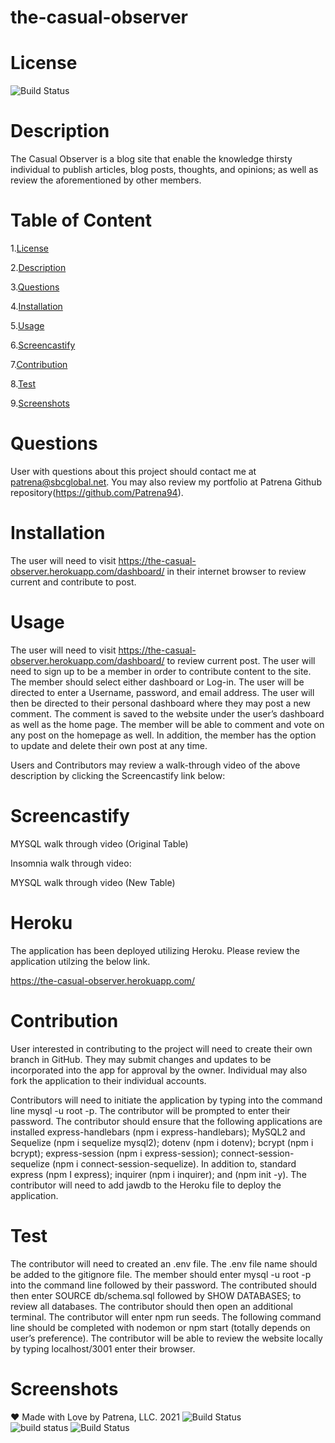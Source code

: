 # the-casual-observer
 
# License
   
![Build Status](https://img.shields.io/github/license/Patrena94/P3-Corp)  


 # Description
 The Casual Observer is a blog site that enable the knowledge thirsty individual to publish articles, blog posts, thoughts, and opinions; as well as review the aforementioned by other members.  


 # Table of Content 
 1.[License](#License)

 2.[Description](#Description)

 3.[Questions](#Questions)

 4.[Installation](#Installation)

 5.[Usage](#Usage)

 6.[Screencastify](#Screencastify)

 7.[Contribution](#Contribution)

 8.[Test](#Test)

 9.[Screenshots](#Screenshots)

 # Questions  

 User with questions about this project should contact me at patrena@sbcglobal.net.  You may also review my portfolio at Patrena Github repository(https://github.com/Patrena94).
 

 
# Installation
 The user will need to visit https://the-casual-observer.herokuapp.com/dashboard/  in their internet browser to review current and contribute to post.    

# Usage
The user will need to visit https://the-casual-observer.herokuapp.com/dashboard/ to review current post.  The user will need to sign up to be a member in order to contribute content to the site.  The member should select either dashboard or Log-in.  The user will be directed to enter a Username, password, and email address. The user will then be directed to their personal dashboard where they may post a new comment. The comment is saved to the website under the user’s dashboard as well as the home page.   The member will be able to comment and vote on any post on the homepage as well.  In addition, the member has the option to update and delete their own post at any time. 

Users and Contributors may review a walk-through video of the above description by clicking the Screencastify link below:

# Screencastify


MYSQL walk through video (Original Table)


Insomnia walk through video:

MYSQL walk through video (New Table) 


# Heroku
The application has been deployed utilizing Heroku. Please review the application utilzing the below link.

https://the-casual-observer.herokuapp.com/
  
# Contribution
User interested in contributing to the project will need to create their own branch in GitHub.  They may submit changes and updates to be incorporated into the app for approval by the owner.  Individual may also fork the application to their individual accounts. 

Contributors will need to initiate the application by typing into the command line mysql -u root -p.  The contributor will be prompted to enter their password. The contributor should ensure that the following applications are installed express-handlebars (npm i express-handlebars); MySQL2 and Sequelize (npm i sequelize mysql2); dotenv (npm i dotenv); bcrypt (npm i bcrypt); express-session (npm i express-session); connect-session-sequelize (npm i connect-session-sequelize). In addition to, standard express (npm I express); inquirer (npm i inquirer); and (npm init -y).  The contributor will need to add jawdb to the Heroku file to deploy the application. 

# Test
The contributor will need to created an .env file. The .env file name should be added to the gitignore file. The member should enter mysql -u root -p into the command line followed by their password.  The contributed should then enter SOURCE db/schema.sql followed by SHOW DATABASES; to review all databases.  The contributor should then open an additional terminal.  The contributor will enter npm run seeds.  The following command line should be completed with nodemon or npm start (totally depends on user’s preference). The contributor will be able to review the website locally by typing localhost/3001 enter their browser. 

# Screenshots


❤️ Made with Love by Patrena, LLC. 2021
![Build Status](https://img.shields.io/github/languages/top/Patrena94/Smith-Corporation-Work-Scheduler)  
![build status](https://img.shields.io/github/languages/top/Patrena94/Mobile-Drive-in-Theater)
![Build Status](https://img.shields.io/github/languages/top/Patrena94/Multi-City-Weather-Dashboard)
 
